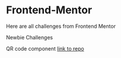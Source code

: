 # Frontend-Mentor
Here are all challenges from Frontend Mentor

Newbie Challenges

QR code component [link to repo](https://github.com/NikolaM4/Frontend-Mentor/blob/main/QR%20code%20component/index.html)
